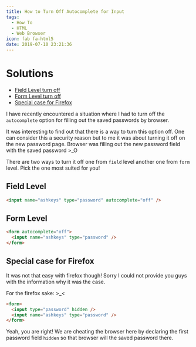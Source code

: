 ```yaml
---
title: How to Turn Off Autocomplete for Input
tags:
  - How To
  - HTML
  - Web Browser
icon: fab fa-html5
date: 2019-07-10 23:21:36
---
```



# Solutions

- [Field Level turn off](#Field-Level)
- [Form Level turn off](#Form-Level)
- [Special case for Firefox](#Special-case-for-Firefox)

I have recently encountered a situation where I had to turn off the `autocomplete` option for filling out the saved passwords by browser.

It was interesting to find out that there is a way to turn this option off. One can consider this a security reason but to me it was about turning it off on the new password page. Browser was filling out the new password field with the saved password >\_O

There are two ways to turn it off one from `field` level another one from `form` level. Pick the one most suited for you!

## Field Level

```html
<input name="ashkeys" type="password" autocomplete="off" />
```

## Form Level

```html
<form autocomplete="off">
  <input name="ashkeys" type="password" />
</form>
```

## Special case for Firefox

It was not that easy with firefox though! Sorry I could not provide you guys with the information why it was the case.

For the firefox sake: >\_<

```html
<form>
  <input type="password" hidden />
  <input name="ashkeys" type="password" />
</form>
```

Yeah, you are right! We are cheating the browser here by declaring the first password field `hidden` so that browser will the saved password there.
